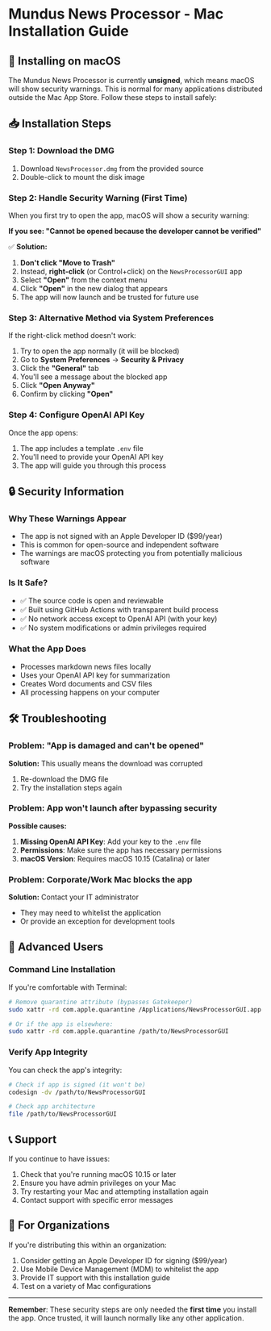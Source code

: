 # Mundus News Processor - Mac Installation Guide

## 🍎 Installing on macOS

The Mundus News Processor is currently **unsigned**, which means macOS will show security warnings. This is normal for many applications distributed outside the Mac App Store. Follow these steps to install safely:

## 📥 Installation Steps

### Step 1: Download the DMG
1. Download `NewsProcessor.dmg` from the provided source
2. Double-click to mount the disk image

### Step 2: Handle Security Warning (First Time)
When you first try to open the app, macOS will show a security warning:

**If you see: "Cannot be opened because the developer cannot be verified"**

✅ **Solution:**
1. **Don't click "Move to Trash"**
2. Instead, **right-click** (or Control+click) on the `NewsProcessorGUI` app
3. Select **"Open"** from the context menu
4. Click **"Open"** in the new dialog that appears
5. The app will now launch and be trusted for future use

### Step 3: Alternative Method via System Preferences
If the right-click method doesn't work:

1. Try to open the app normally (it will be blocked)
2. Go to **System Preferences** → **Security & Privacy**
3. Click the **"General"** tab
4. You'll see a message about the blocked app
5. Click **"Open Anyway"**
6. Confirm by clicking **"Open"**

### Step 4: Configure OpenAI API Key
Once the app opens:

1. The app includes a template `.env` file
2. You'll need to provide your OpenAI API key
3. The app will guide you through this process

## 🔒 Security Information

### Why These Warnings Appear
- The app is not signed with an Apple Developer ID ($99/year)
- This is common for open-source and independent software
- The warnings are macOS protecting you from potentially malicious software

### Is It Safe?
- ✅ The source code is open and reviewable
- ✅ Built using GitHub Actions with transparent build process  
- ✅ No network access except to OpenAI API (with your key)
- ✅ No system modifications or admin privileges required

### What the App Does
- Processes markdown news files locally
- Uses your OpenAI API key for summarization
- Creates Word documents and CSV files
- All processing happens on your computer

## 🛠️ Troubleshooting

### Problem: "App is damaged and can't be opened"
**Solution:** This usually means the download was corrupted
1. Re-download the DMG file
2. Try the installation steps again

### Problem: App won't launch after bypassing security
**Possible causes:**
1. **Missing OpenAI API Key**: Add your key to the `.env` file
2. **Permissions**: Make sure the app has necessary permissions
3. **macOS Version**: Requires macOS 10.15 (Catalina) or later

### Problem: Corporate/Work Mac blocks the app
**Solution:** Contact your IT administrator
- They may need to whitelist the application
- Or provide an exception for development tools

## 🔧 Advanced Users

### Command Line Installation
If you're comfortable with Terminal:

```bash
# Remove quarantine attribute (bypasses Gatekeeper)
sudo xattr -rd com.apple.quarantine /Applications/NewsProcessorGUI.app

# Or if the app is elsewhere:
sudo xattr -rd com.apple.quarantine /path/to/NewsProcessorGUI
```

### Verify App Integrity
You can check the app's integrity:

```bash
# Check if app is signed (it won't be)
codesign -dv /path/to/NewsProcessorGUI

# Check app architecture
file /path/to/NewsProcessorGUI
```

## 📞 Support

If you continue to have issues:
1. Check that you're running macOS 10.15 or later
2. Ensure you have admin privileges on your Mac
3. Try restarting your Mac and attempting installation again
4. Contact support with specific error messages

## 🎯 For Organizations

If you're distributing this within an organization:
1. Consider getting an Apple Developer ID for signing ($99/year)
2. Use Mobile Device Management (MDM) to whitelist the app
3. Provide IT support with this installation guide
4. Test on a variety of Mac configurations

---

**Remember**: These security steps are only needed the **first time** you install the app. Once trusted, it will launch normally like any other application.
